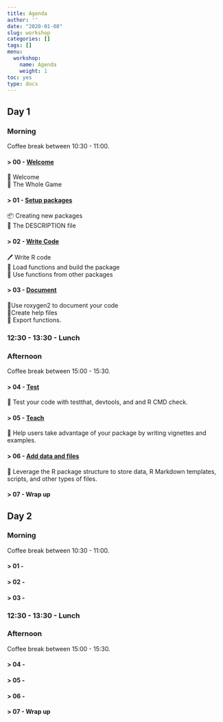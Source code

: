 ```yaml
---
title: Agenda
author: ''
date: "2020-01-08"
slug: workshop
categories: []
tags: []
menu:
  workshop:
    name: Agenda
    weight: 1
toc: yes
type: docs
---
```



## Day 1

### Morning

Coffee break between 10:30 - 11:00.

#### > 00 - [Welcome]()

👋 Welcome  
🎲 The Whole Game  

#### > 01 - [Setup packages]()

📦 Creating new packages  
📣 The DESCRIPTION file

#### > 02 - [Write Code]()

🖊 Write R code  
🔨 Load functions and build the package  
🤝 Use functions from other packages

#### > 03 - [Document]()

📄Use roxygen2 to document your code  
💁Create help files  
🚢 Export functions.



### 12:30 - 13:30 - Lunch

### Afternoon

Coffee break between 15:00 - 15:30.

#### > 04 - [Test]()

🔬 Test your code with testthat, devtools, and and R CMD check.

#### > 05 - [Teach]()

👥 Help users take advantage of your package by writing vignettes and examples.

#### > 06 - [Add data and files]()

📂 Leverage the R package structure to store data, R Markdown templates, scripts, and other types of files.

#### > 07 - Wrap up

## Day 2

### Morning

Coffee break between 10:30 - 11:00.

#### > 01 - 
#### > 02 - 
#### > 03 - 

### 12:30 - 13:30 - Lunch

### Afternoon

Coffee break between 15:00 - 15:30.

#### > 04 -
#### > 05 -
#### > 06 - 
#### > 07 - Wrap up


